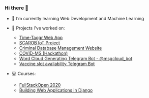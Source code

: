 ### Hi there 👋
- 🌱 I’m currently learning Web Development and Machine Learning
- 🔭 Projects I've worked on:
  - [Time-Taggr Web App](https://github.com/ericmiranda7/time-taggr)
  - [SCAROB IoT Project](https://github.com/ericmiranda7/scarob)
  - [Criminal Database Management Website](https://criminaldbms.herokuapp.com/)
  - [COVID-MS (Hackathon)](https://unscriptcovidms.herokuapp.com/)
  - [Word Cloud Generating Telegram Bot - @msgcloud_bot](https://github.com/ericmiranda7/tele-wordcloud)
  - [Vaccine slot availability Telegram Bot](https://github.com/ericmiranda7/cowin-bot)

- 💻 Courses:
  - [FullStackOpen 2020](https://studies.cs.helsinki.fi/stats/api/certificate/fullstackopen/en/f87be1598033c0a2d71f8fd168487adb)
  - [Building Web Applications in Django](https://coursera.org/share/765db7943c5d7dd3b9133e2f07aad842)

<!--
**ericmiranda7/ericmiranda7** is a ✨ _special_ ✨ repository because its `README.md` (this file) appears on your GitHub profile.

Here are some ideas to get you started:

- 🔭 I’m currently working on ...
- 🌱 I’m currently learning ...
- 👯 I’m looking to collaborate on ...
- 🤔 I’m looking for help with ...
- 💬 Ask me about ...
- 📫 How to reach me: ...
- 😄 Pronouns: ...
- ⚡ Fun fact: ...
-->
